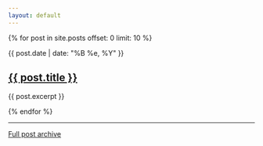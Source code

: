 ```yaml
---
layout: default
---
```


<div class="listing">
{% for post in site.posts offset: 0 limit: 10 %}
  <div class="post">
    <p class="date">{{ post.date | date: "%B %e, %Y" }}</p>
    <h2><a href="{{ post.url }}">{{ post.title }}</a></h2>
    <p class="post-summary">{{ post.excerpt }}</p>
  </div>
{% endfor %}
</div>

---

[Full post archive](/archive/)